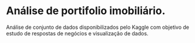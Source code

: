 # Análise de portifolio imobiliário.
Análise de conjunto de dados disponibilizados pelo Kaggle com objetivo de estudo de respostas de negócios e visualização de dados.
